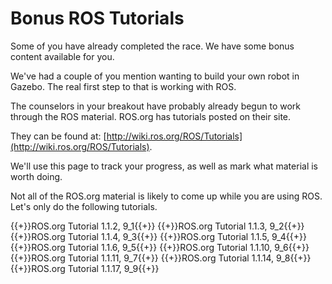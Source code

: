 # Bonus ROS Tutorials

Some of you have already completed the race. We have some bonus content available for you.

We've had a couple of you mention wanting to build your own robot in Gazebo. The real first step to that is working with ROS.

The counselors in your breakout have probably already begun to work through the ROS material. ROS.org has tutorials posted on their site.

They can be found at: [http://wiki.ros.org/ROS/Tutorials](http://wiki.ros.org/ROS/Tutorials).

We'll use this page to track your progress, as well as mark what material is worth doing.

Not all of the ROS.org material is likely to come up while you are using ROS. Let's only do the following tutorials.

{{+}}ROS.org Tutorial 1.1.2, 9_1{{+}}
{{+}}ROS.org Tutorial 1.1.3, 9_2{{+}}
{{+}}ROS.org Tutorial 1.1.4, 9_3{{+}}
{{+}}ROS.org Tutorial 1.1.5, 9_4{{+}}
{{+}}ROS.org Tutorial 1.1.6, 9_5{{+}}
{{+}}ROS.org Tutorial 1.1.10, 9_6{{+}}
{{+}}ROS.org Tutorial 1.1.11, 9_7{{+}}
{{+}}ROS.org Tutorial 1.1.14, 9_8{{+}}
{{+}}ROS.org Tutorial 1.1.17, 9_9{{+}}